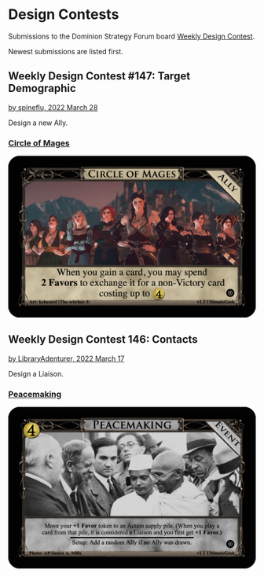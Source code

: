 # Design Contests
Submissions to the Dominion Strategy Forum board
[Weekly Design Contest](http://forum.dominionstrategy.com/index.php?board=74.0).

Newest submissions are listed first.

## Weekly Design Contest #147: Target Demographic
[by spineflu, 2022 March 28](http://forum.dominionstrategy.com/index.php?topic=21156.0)

Design a new Ally.

### [Circle of Mages](circle-of-mages)
![](circle-of-mages/ally-circle-of-mages.png)

## Weekly Design Contest 146: Contacts
[by LibraryAdenturer, 2022 March 17](http://forum.dominionstrategy.com/index.php?topic=21141.0)

Design a Liaison.

### [Peacemaking](peacemaking)
![](peacemaking/event-peacemaking.png)
